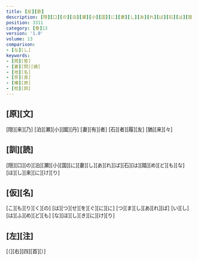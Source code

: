 ```yaml
---
title: [反][歌]
description: [隠][口][の][泊][瀬][小][国][に][妻][し][あ][れ][ば][石][は][踏][め][ど][も][な][ほ][し][来][に][け][り]
position: 3311
category: [巻]13
version: '1.0'
volume: 13
comparison:
- [な][し]
keywords:
- [問][答]
- [妻][問][媿]
- [地][名]
- [奈][良]
- [榛][原]
- [枕][詞]
---
```


## [原][文]

[隠][来][乃] [泊][瀬][小][國][丹] [妻][有][者] [石][者][履][友] [猶][来][々]

## [訓][読]

[隠][口][の][泊][瀬][小][国][に][妻][し][あ][れ][ば][石][は][踏][め][ど][も][な][ほ][し][来][に][け][り]

## [仮][名]

[こ][も][り][く][の] [は][つ][せ][を][ぐ][に][に] [つ][ま][し][あ][れ][ば] [い][し][は][ふ][め][ど][も] [な][ほ][し][き][に][け][り]

## [左][注]

[（][右][四][首][）]
